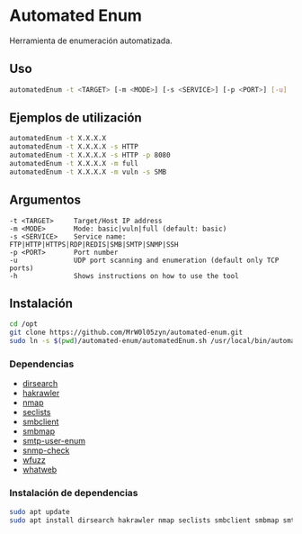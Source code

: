 # Automated Enum

Herramienta de enumeración automatizada.

## Uso

```bash
automatedEnum -t <TARGET> [-m <MODE>] [-s <SERVICE>] [-p <PORT>] [-u]
```

## Ejemplos de utilización

```bash
automatedEnum -t X.X.X.X
automatedEnum -t X.X.X.X -s HTTP
automatedEnum -t X.X.X.X -s HTTP -p 8080
automatedEnum -t X.X.X.X -m full
automatedEnum -t X.X.X.X -m vuln -s SMB
```

## Argumentos

```
-t <TARGET>     Target/Host IP address
-m <MODE>       Mode: basic|vuln|full (default: basic)
-s <SERVICE>    Service name: FTP|HTTP|HTTPS|RDP|REDIS|SMB|SMTP|SNMP|SSH
-p <PORT>       Port number
-u              UDP port scanning and enumeration (default only TCP ports)
-h              Shows instructions on how to use the tool
```

## Instalación

```bash
cd /opt
git clone https://github.com/MrW0l05zyn/automated-enum.git
sudo ln -s $(pwd)/automated-enum/automatedEnum.sh /usr/local/bin/automatedEnum
```

### Dependencias

+ [dirsearch](https://github.com/maurosoria/dirsearch)
+ [hakrawler](https://github.com/hakluke/hakrawler)
+ [nmap](https://nmap.org/)
+ [seclists](https://github.com/danielmiessler/SecLists)
+ [smbclient](https://www.samba.org/)
+ [smbmap](https://github.com/ShawnDEvans/smbmap)
+ [smtp-user-enum](http://pentestmonkey.net/tools/user-enumeration/smtp-user-enum)
+ [snmp-check](http://www.nothink.org/codes/snmpcheck/index.php)
+ [wfuzz](https://github.com/xmendez/wfuzz)
+ [whatweb](https://morningstarsecurity.com/research/whatweb)

### Instalación de dependencias

```bash
sudo apt update
sudo apt install dirsearch hakrawler nmap seclists smbclient smbmap smtp-user-enum snmp-check wfuzz whatweb
```